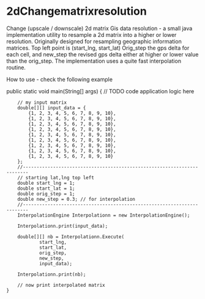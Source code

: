 # 2dChangematrixresolution
Change (upscale / downscale) 2d matrix Gis data resolution -
a small java implementation utility to resample a 2d matrix into a higher or lower resolution.
Originally designed for resampling geographic information matrices. Top left point is (start_lng, start_lat)
Orig_step the gps delta for each cell, and new_step the revised gps delta either at higher or lower value
than the orig_step. The implementation uses a quite fast interpolation routine.

How to use - check the following example

 public static void main(String[] args) {
        // TODO code application logic here

        // my input matrix
        double[][] input_data = {
            {1, 2, 3, 4, 5, 6, 7, 8, 9, 10},
            {1, 2, 3, 4, 5, 6, 7, 8, 9, 10},
            {1, 2, 3, 4, 5, 6, 7, 8, 9, 10},
            {1, 2, 3, 4, 5, 6, 7, 8, 9, 10},
            {1, 2, 3, 4, 5, 6, 7, 8, 9, 10},
            {1, 2, 3, 4, 5, 6, 7, 8, 9, 10},
            {1, 2, 3, 4, 5, 6, 7, 8, 9, 10},
            {1, 2, 3, 4, 5, 6, 7, 8, 9, 10},
            {1, 2, 3, 4, 5, 6, 7, 8, 9, 10}
        };
        //------------------------------------------------------------------------
        // starting lat,lng top left
        double start_lng = 1;
        double start_lat = 1;
        double orig_step = 1;
        double new_step = 0.3; // for interpolation
        //------------------------------------------------------------------------
        InterpolationEngine Interpolationn = new InterpolationEngine();

        Interpolationn.print(input_data);

        double[][] nb = Interpolationn.Execute(
                start_lng,
                start_lat,
                orig_step,
                new_step,
                input_data);

        Interpolationn.print(nb);

        // now print interpolated matrix
    }
